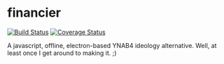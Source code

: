 # financier

[![Build Status](https://travis-ci.org/aeharding/financier.svg?branch=master)](https://travis-ci.org/aeharding/financier)
[![Coverage Status](https://coveralls.io/repos/github/aeharding/financier/badge.svg?branch=master)](https://coveralls.io/github/aeharding/financier?branch=master)

A javascript, offline, electron-based YNAB4 ideology alternative. Well, at least once I get around to making it. ;)
